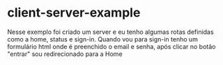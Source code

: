# client-server-example

<p>Nesse exemplo foi criado um server e eu tenho algumas rotas definidas como a home,
status e sign-in. Quando vou para sign-in tenho um formulário html onde é preenchido o email e senha, após clicar no botão "entrar" sou redirecionado para a Home </p>
